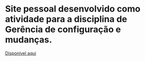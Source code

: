 # Site pessoal desenvolvido como atividade para a disciplina de Gerência de configuração e mudanças.

[Disponível aqui](https://mayranadriel.github.io/sitePesoal.github.io/)
